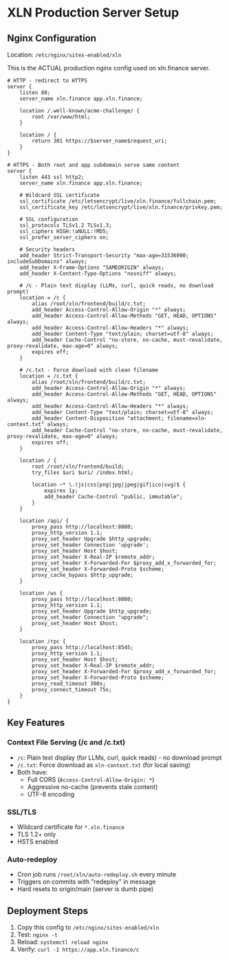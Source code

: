 # XLN Production Server Setup

## Nginx Configuration

Location: `/etc/nginx/sites-enabled/xln`

This is the ACTUAL production nginx config used on xln.finance server.

```nginx
# HTTP - redirect to HTTPS
server {
    listen 80;
    server_name xln.finance app.xln.finance;

    location /.well-known/acme-challenge/ {
        root /var/www/html;
    }

    location / {
        return 301 https://$server_name$request_uri;
    }
}

# HTTPS - Both root and app subdomain serve same content
server {
    listen 443 ssl http2;
    server_name xln.finance app.xln.finance;

    # Wildcard SSL certificate
    ssl_certificate /etc/letsencrypt/live/xln.finance/fullchain.pem;
    ssl_certificate_key /etc/letsencrypt/live/xln.finance/privkey.pem;

    # SSL configuration
    ssl_protocols TLSv1.2 TLSv1.3;
    ssl_ciphers HIGH:!aNULL:!MD5;
    ssl_prefer_server_ciphers on;

    # Security headers
    add_header Strict-Transport-Security "max-age=31536000; includeSubDomains" always;
    add_header X-Frame-Options "SAMEORIGIN" always;
    add_header X-Content-Type-Options "nosniff" always;

    # /c - Plain text display (LLMs, curl, quick reads, no download prompt)
    location = /c {
        alias /root/xln/frontend/build/c.txt;
        add_header Access-Control-Allow-Origin "*" always;
        add_header Access-Control-Allow-Methods "GET, HEAD, OPTIONS" always;
        add_header Access-Control-Allow-Headers "*" always;
        add_header Content-Type "text/plain; charset=utf-8" always;
        add_header Cache-Control "no-store, no-cache, must-revalidate, proxy-revalidate, max-age=0" always;
        expires off;
    }

    # /c.txt - Force download with clean filename
    location = /c.txt {
        alias /root/xln/frontend/build/c.txt;
        add_header Access-Control-Allow-Origin "*" always;
        add_header Access-Control-Allow-Methods "GET, HEAD, OPTIONS" always;
        add_header Access-Control-Allow-Headers "*" always;
        add_header Content-Type "text/plain; charset=utf-8" always;
        add_header Content-Disposition "attachment; filename=xln-context.txt" always;
        add_header Cache-Control "no-store, no-cache, must-revalidate, proxy-revalidate, max-age=0" always;
        expires off;
    }

    location / {
        root /root/xln/frontend/build;
        try_files $uri $uri/ /index.html;

        location ~* \.(js|css|png|jpg|jpeg|gif|ico|svg)$ {
            expires 1y;
            add_header Cache-Control "public, immutable";
        }
    }

    location /api/ {
        proxy_pass http://localhost:8080;
        proxy_http_version 1.1;
        proxy_set_header Upgrade $http_upgrade;
        proxy_set_header Connection 'upgrade';
        proxy_set_header Host $host;
        proxy_set_header X-Real-IP $remote_addr;
        proxy_set_header X-Forwarded-For $proxy_add_x_forwarded_for;
        proxy_set_header X-Forwarded-Proto $scheme;
        proxy_cache_bypass $http_upgrade;
    }

    location /ws {
        proxy_pass http://localhost:8080;
        proxy_http_version 1.1;
        proxy_set_header Upgrade $http_upgrade;
        proxy_set_header Connection "upgrade";
        proxy_set_header Host $host;
    }

    location /rpc {
        proxy_pass http://localhost:8545;
        proxy_http_version 1.1;
        proxy_set_header Host $host;
        proxy_set_header X-Real-IP $remote_addr;
        proxy_set_header X-Forwarded-For $proxy_add_x_forwarded_for;
        proxy_set_header X-Forwarded-Proto $scheme;
        proxy_read_timeout 300s;
        proxy_connect_timeout 75s;
    }
}
```

## Key Features

### Context File Serving (/c and /c.txt)

- `/c`: Plain text display (for LLMs, curl, quick reads) - no download prompt
- `/c.txt`: Force download as `xln-context.txt` (for local saving)
- Both have:
  - Full CORS (`Access-Control-Allow-Origin: *`)
  - Aggressive no-cache (prevents stale content)
  - UTF-8 encoding

### SSL/TLS

- Wildcard certificate for `*.xln.finance`
- TLS 1.2+ only
- HSTS enabled

### Auto-redeploy

- Cron job runs `/root/xln/auto-redeploy.sh` every minute
- Triggers on commits with "redeploy" in message
- Hard resets to origin/main (server is dumb pipe)

## Deployment Steps

1. Copy this config to `/etc/nginx/sites-enabled/xln`
2. Test: `nginx -t`
3. Reload: `systemctl reload nginx`
4. Verify: `curl -I https://app.xln.finance/c`
